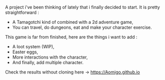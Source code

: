 A project i've been thinking of lately that i finally decided to start.
It is pretty straightforward :
- A Tamagotchi kind of combined with a 2d adventure game,
- You can travel, do dungeons, eat and make your character exercise.

This game is far from finished, here are the things i want to add :
- A loot system (WIP),
- Easter eggs,
- More interactions with the character,
- And finally, add multiple character.

Check the results without cloning here -> https://Aomigo.github.io
